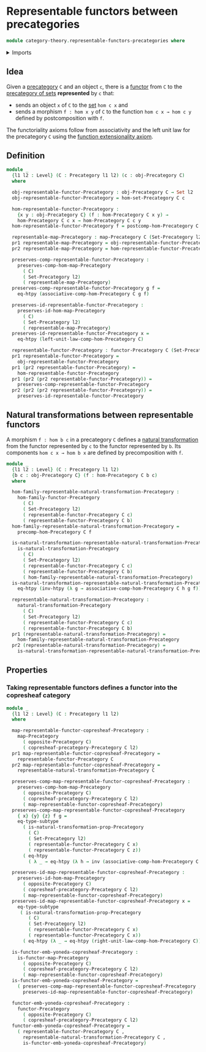 # Representable functors between precategories

```agda
module category-theory.representable-functors-precategories where
```

<details><summary>Imports</summary>

```agda
open import category-theory.copresheaf-categories
open import category-theory.functors-precategories
open import category-theory.maps-precategories
open import foundation.equality-dependent-pair-types
open import category-theory.natural-transformations-functors-precategories
open import category-theory.natural-transformations-maps-precategories
open import category-theory.opposite-precategories
open import category-theory.precategories

open import foundation.category-of-sets
open import foundation.dependent-pair-types
open import foundation.function-extensionality
open import foundation.homotopies
open import foundation.propositions
open import foundation.identity-types
open import foundation.sets
open import foundation.subtypes
open import foundation.universe-levels
```

</details>

## Idea

Given a [precategory](category-theory.precategories.md) `C` and an object `c`,
there is a [functor](category-theory.functors-precategories.md) from `C` to the
[precategory of sets](foundation.category-of-sets.md) **represented** by `c`
that:

- sends an object `x` of `C` to the [set](foundation-core.sets.md) `hom c x` and
- sends a morphism `f : hom x y` of `C` to the function `hom c x → hom c y`
  defined by postcomposition with `f`.

The functoriality axioms follow from associativity and the left unit law for the
precategory `C` using the
[function extensionality axiom](foundation.function-extensionality.md).

## Definition

```agda
module _
  {l1 l2 : Level} (C : Precategory l1 l2) (c : obj-Precategory C)
  where

  obj-representable-functor-Precategory : obj-Precategory C → Set l2
  obj-representable-functor-Precategory = hom-set-Precategory C c

  hom-representable-functor-Precategory :
    {x y : obj-Precategory C} (f : hom-Precategory C x y) →
    hom-Precategory C c x → hom-Precategory C c y
  hom-representable-functor-Precategory f = postcomp-hom-Precategory C f c

  representable-map-Precategory : map-Precategory C (Set-Precategory l2)
  pr1 representable-map-Precategory = obj-representable-functor-Precategory
  pr2 representable-map-Precategory = hom-representable-functor-Precategory

  preserves-comp-representable-functor-Precategory :
    preserves-comp-hom-map-Precategory
      ( C)
      ( Set-Precategory l2)
      ( representable-map-Precategory)
  preserves-comp-representable-functor-Precategory g f =
    eq-htpy (associative-comp-hom-Precategory C g f)

  preserves-id-representable-functor-Precategory :
    preserves-id-hom-map-Precategory
      ( C)
      ( Set-Precategory l2)
      ( representable-map-Precategory)
  preserves-id-representable-functor-Precategory x =
    eq-htpy (left-unit-law-comp-hom-Precategory C)

  representable-functor-Precategory : functor-Precategory C (Set-Precategory l2)
  pr1 representable-functor-Precategory =
    obj-representable-functor-Precategory
  pr1 (pr2 representable-functor-Precategory) =
    hom-representable-functor-Precategory
  pr1 (pr2 (pr2 representable-functor-Precategory)) =
    preserves-comp-representable-functor-Precategory
  pr2 (pr2 (pr2 representable-functor-Precategory)) =
    preserves-id-representable-functor-Precategory
```

## Natural transformations between representable functors

A morphism `f : hom b c` in a precategory `C` defines a
[natural transformation](category-theory.natural-transformations-functors-precategories.md)
from the functor represented by `c` to the functor represented by `b`. Its
components `hom c x → hom b x` are defined by precomposition with `f`.

```agda
module _
  {l1 l2 : Level} (C : Precategory l1 l2)
  {b c : obj-Precategory C} (f : hom-Precategory C b c)
  where

  hom-family-representable-natural-transformation-Precategory :
    hom-family-functor-Precategory
      ( C)
      ( Set-Precategory l2)
      ( representable-functor-Precategory C c)
      ( representable-functor-Precategory C b)
  hom-family-representable-natural-transformation-Precategory =
    precomp-hom-Precategory C f

  is-natural-transformation-representable-natural-transformation-Precategory :
    is-natural-transformation-Precategory
      ( C)
      ( Set-Precategory l2)
      ( representable-functor-Precategory C c)
      ( representable-functor-Precategory C b)
      ( hom-family-representable-natural-transformation-Precategory)
  is-natural-transformation-representable-natural-transformation-Precategory h =
    eq-htpy (inv-htpy (λ g → associative-comp-hom-Precategory C h g f))

  representable-natural-transformation-Precategory :
    natural-transformation-Precategory
      ( C)
      ( Set-Precategory l2)
      ( representable-functor-Precategory C c)
      ( representable-functor-Precategory C b)
  pr1 (representable-natural-transformation-Precategory) =
    hom-family-representable-natural-transformation-Precategory
  pr2 (representable-natural-transformation-Precategory) =
    is-natural-transformation-representable-natural-transformation-Precategory
```

## Properties

### Taking representable functors defines a functor into the copresheaf category

```agda
module _
  {l1 l2 : Level} (C : Precategory l1 l2)
  where

  map-representable-functor-copresheaf-Precategory :
    map-Precategory
      ( opposite-Precategory C)
      ( copresheaf-precategory-Precategory C l2)
  pr1 map-representable-functor-copresheaf-Precategory =
    representable-functor-Precategory C
  pr2 map-representable-functor-copresheaf-Precategory =
    representable-natural-transformation-Precategory C

  preserves-comp-map-representable-functor-copresheaf-Precategory :
    preserves-comp-hom-map-Precategory
      ( opposite-Precategory C)
      ( copresheaf-precategory-Precategory C l2)
      ( map-representable-functor-copresheaf-Precategory)
  preserves-comp-map-representable-functor-copresheaf-Precategory
    { x} {y} {z} f g =
    eq-type-subtype
      ( is-natural-transformation-prop-Precategory
        ( C)
        ( Set-Precategory l2)
        ( representable-functor-Precategory C x)
        ( representable-functor-Precategory C z))
      ( eq-htpy
        ( λ _ → eq-htpy (λ h → inv (associative-comp-hom-Precategory C h g f))))

  preserves-id-map-representable-functor-copresheaf-Precategory :
    preserves-id-hom-map-Precategory
      ( opposite-Precategory C)
      ( copresheaf-precategory-Precategory C l2)
      ( map-representable-functor-copresheaf-Precategory)
  preserves-id-map-representable-functor-copresheaf-Precategory x =
    eq-type-subtype
     ( is-natural-transformation-prop-Precategory
        ( C)
        ( Set-Precategory l2)
        ( representable-functor-Precategory C x)
        ( representable-functor-Precategory C x))
      ( eq-htpy (λ _ → eq-htpy (right-unit-law-comp-hom-Precategory C)))

  is-functor-emb-yoneda-copresheaf-Precategory :
    is-functor-map-Precategory
      ( opposite-Precategory C)
      ( copresheaf-precategory-Precategory C l2)
      ( map-representable-functor-copresheaf-Precategory)
  is-functor-emb-yoneda-copresheaf-Precategory =
    ( preserves-comp-map-representable-functor-copresheaf-Precategory ,
      preserves-id-map-representable-functor-copresheaf-Precategory)

  functor-emb-yoneda-copresheaf-Precategory :
    functor-Precategory
      ( opposite-Precategory C)
      ( copresheaf-precategory-Precategory C l2)
  functor-emb-yoneda-copresheaf-Precategory =
    ( representable-functor-Precategory C ,
      representable-natural-transformation-Precategory C ,
      is-functor-emb-yoneda-copresheaf-Precategory)
```

